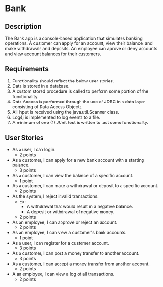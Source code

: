 # Bank

## Description

The Bank app is a console-based application that simulates banking operations. A customer can apply for an account, view their balance, and make withdrawals and deposits. An employee can aprove or deny accounts and view account balances for their customers.

## Requirements

1. Functionality should reflect the below user stories.
2. Data is stored in a database.
3. A custom stored procedure is called to perform some portion of the functionality.
4. Data Access is performed through the use of JDBC in a data layer consisting of Data Access Objects.
5. All input is received using the java.util.Scanner class.
6. Log4j is implemented to log events to a file.
7. A minimum of one (1) JUnit test is written to test some functionality.

## User Stories

-   As a user, I can login.
    -   2 points
-   As a customer, I can apply for a new bank account with a starting balance.
    -   3 points
-   As a customer, I can view the balance of a specific account.
    -   1 point
-   As a customer, I can make a withdrawal or deposit to a specific account.
    -   2 points
-   As the system, I reject invalid transactions.
    -   Ex:
        -   A withdrawal that would result in a negative balance.
        -   A deposit or withdrawal of negative money.
    -   2 points
-   As an employee, I can approve or reject an account.
    -   2 points
-   As an employee, I can view a customer's bank accounts.
    -   1 point
-   As a user, I can register for a customer account.
    -   3 points
-   As a customer, I can post a money transfer to another account.
    -   3 points
-   As a customer, I can accept a money transfer from another account.
    -   2 points
-   A an employee, I can view a log of all transactions.
    -   2 points

